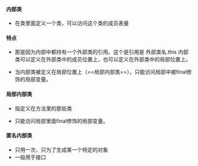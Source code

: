 #### 内部类

* 在类里面定义一个类，可以访问这个类的成员表量



#### 特点

* 那是因为内部中都持有一个外部类的引用。这个是引用是 外部类名.this
  内部类可以定义在外部类中的成员位置上，也可以定义在外部类中的局部位置上。

* 当内部类被定义在局部位置上（==局部内部类==），只能访问局部中被final修饰的局部变量。



#### 局部内部类

* 指定义在方法里的那些类

* 只能访问局部里面final修饰的局部变量。





#### 匿名内部类

* 只用一次，只为了生成某一个特定的对象
* 一般用于接口